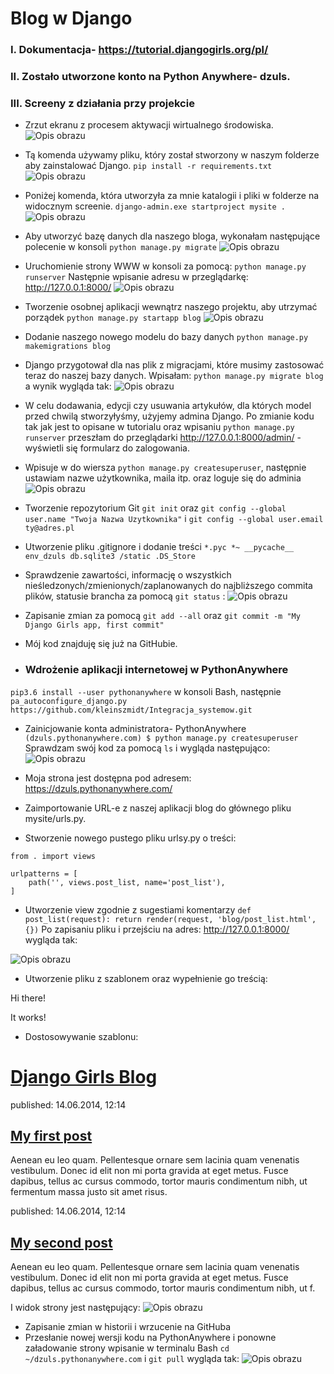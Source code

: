 # Blog w Django
### I. Dokumentacja- https://tutorial.djangogirls.org/pl/

### II. Zostało utworzone konto na Python Anywhere- **dzuls**.

### III. Screeny z działania przy projekcie
- Zrzut ekranu z procesem aktywacji wirtualnego środowiska.
![Opis obrazu](srodowisko.png)

- Tą komenda używamy pliku, który został stworzony w naszym folderze aby zainstalować Django. 
`` pip install -r requirements.txt ``
![Opis obrazu](instalowanie.png)


- Poniżej komenda, która utworzyła za mnie katalogii i pliki w folderze na widocznym screenie.
`django-admin.exe startproject mysite .`
![Opis obrazu](katalogi.png)


- Aby utworzyć bazę danych dla naszego bloga, wykonałam następujące polecenie w konsoli
`python manage.py migrate`
![Opis obrazu](migracja.png)

- Uruchomienie strony WWW w konsoli za pomocą:
`python manage.py runserver`
Następnie wpisanie adresu w przeglądarkę: http://127.0.0.1:8000/ 
![Opis obrazu](strona.png)


- Tworzenie osobnej aplikacji wewnątrz naszego projektu, aby utrzymać porządek
`python manage.py startapp blog` 
![Opis obrazu](aplikacja.png)


- Dodanie naszego nowego modelu do bazy danych
`python manage.py makemigrations blog`


- Django przygotował dla nas plik z migracjami, które musimy zastosować teraz do naszej bazy danych. 
Wpisałam: `python manage.py migrate blog` a wynik wygląda tak:
![Opis obrazu](plik_migracje.png)


- W celu dodawania, edycji czy usuwania artykułów, dla których model przed chwilą stworzyłyśmy, użyjemy admina Django.
Po zmianie kodu tak jak jest to opisane w tutorialu oraz wpisaniu
`python manage.py runserver` przeszłam do przeglądarki http://127.0.0.1:8000/admin/ - wyświetli się formularz do zalogowania.


- Wpisuje w do wiersza `python manage.py createsuperuser`, następnie ustawiam nazwe użytkownika, maila itp. oraz loguje się do adminia
![Opis obrazu](admin.png)

- Tworzenie repozytorium Git `git init` oraz `git config --global user.name "Twoja Nazwa Uzytkownika"` i `git config --global user.email ty@adres.pl`

- Utworzenie pliku .gitignore i dodanie treści
`*.pyc
*~
__pycache__
env_dzuls
db.sqlite3
/static
.DS_Store`


- Sprawdzenie zawartości, informację o wszystkich nieśledzonych/zmienionych/zaplanowanych do najbliższego commita plików, statusie brancha 
za pomocą `git status` : 
![Opis obrazu](status.png)

- Zapisanie zmian za pomocą `git add --all` oraz `git commit -m "My Django Girls app, first commit"`
- Mój kod znajduję się już na GitHubie.
- ### Wdrożenie aplikacji internetowej w PythonAnywhere
`pip3.6 install --user pythonanywhere` w konsoli Bash, następnie 
`pa_autoconfigure_django.py https://github.com/kleinszmidt/Integracja_systemow.git`

- Zainicjowanie konta administratora- PythonAnywhere 
`(dzuls.pythonanywhere.com) $ python manage.py createsuperuser`
Sprawdzam swój kod za pomocą `ls` i wygląda następująco:
![Opis obrazu](PythonAnywhere.png)

- Moja strona jest dostępna pod adresem: https://dzuls.pythonanywhere.com/


- Zaimportowanie URL-e z naszej aplikacji blog do głównego pliku mysite/urls.py.
- Stworzenie nowego pustego pliku urlsy.py o treści: 
```from django.urls import path
from . import views

urlpatterns = [
    path('', views.post_list, name='post_list'),
]
```

- Utworzenie view zgodnie z sugestiami komentarzy
`def post_list(request):
    return render(request, 'blog/post_list.html', {})`
Po zapisaniu pliku i przejściu na adres:  http://127.0.0.1:8000/ wygląda tak: 

![Opis obrazu](widok.png)

- Utworzenie pliku z szablonem oraz wypełnienie go treścią:
<html>
<body>
    <p>Hi there!</p>
    <p>It works!</p>
</body>
</html> 

- Dostosowywanie szablonu: 
<html>
    <head>
        <title>Django Girls blog</title>
    </head>
    <body>
        <div>
            <h1><a href="/">Django Girls Blog</a></h1>
        </div>
        <div>
            <p>published: 14.06.2014, 12:14</p>
            <h2><a href="">My first post</a></h2>
            <p>Aenean eu leo quam. Pellentesque ornare sem lacinia quam venenatis vestibulum. Donec id elit non mi porta gravida at eget metus. Fusce dapibus, tellus ac cursus commodo, tortor mauris condimentum nibh, ut fermentum massa justo sit amet risus.</p>
        </div>
        <div>
            <p>published: 14.06.2014, 12:14</p>
            <h2><a href="">My second post</a></h2>
            <p>Aenean eu leo quam. Pellentesque ornare sem lacinia quam venenatis vestibulum. Donec id elit non mi porta gravida at eget metus. Fusce dapibus, tellus ac cursus commodo, tortor mauris condimentum nibh, ut f.</p>
        </div>
    </body>
</html>

I widok strony jest następujący: 
![Opis obrazu](html.png)

- Zapisanie zmian w historii i wrzucenie na GitHuba
- Przesłanie nowej wersji kodu na PythonAnywhere i ponowne załadowanie strony
wpisanie w terminalu Bash `cd ~/dzuls.pythonanywhere.com`
i `git pull` wygląda tak: 
![Opis obrazu](dzuls.png)

